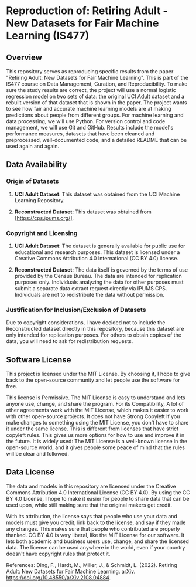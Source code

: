 # Reproduction of: Retiring Adult - New Datasets for Fair Machine Learning (IS477)
## Overview
This repository serves as reproducing specific results from the paper "Retiring Adult: New Datasets for Fair Machine Learning". This is part of the IS477 course on Data Management, Curation, and Reproducibility. To make sure the study results are correct, the project will use a normal logistic regression model on two sets of data: the original UCI Adult dataset and a rebuilt version of that dataset that is shown in the paper. The project wants to see how fair and accurate machine learning models are at making predictions about people from different groups. For machine learning and data processing, we will use Python. For version control and code management, we will use Git and GitHub. Results include the model's performance measures, datasets that have been cleaned and preprocessed, well-documented code, and a detailed README that can be used again and again.


## Data Availability

### Origin of Datasets

1. **UCI Adult Dataset**: This dataset was obtained from the UCI Machine Learning Repository.
  
2. **Reconstructed Dataset**: This dataset was obtained from [https://cps.ipums.org/].

### Copyright and Licensing

1. **UCI Adult Dataset**: The dataset is generally available for public use for educational and research purposes. This dataset is licensed under a Creative Commons Attribution 4.0 International (CC BY 4.0) license.
  
2. **Reconstructed Dataset**: The data itself is governed by the terms of use provided by the Census Bureau. The data are intended for replication purposes only. Individuals analyzing the data for other purposes must submit a separate data extract request directly via IPUMS CPS. Individuals are not to redistribute the data without permission.

### Justification for Inclusion/Exclusion of Datasets

Due to copyright considerations, I have decided not to include the Reconstructed dataset directly in this repository, because this dataset are only intended for replication purposes. For others to obtain copies of the data, you will need to ask for redistribution requests. 


## Software License

This project is licensed under the MIT License. By choosing it, I hope to give back to the open-source community and let people use the software for free. 

This license is Permissive. The MIT License is easy to understand and lets anyone use, change, and share the program. For its Compatibility, A lot of other agreements work with the MIT License, which makes it easier to work with other open-source projects. It does not have Strong Copyleft If you make changes to something using the MIT License, you don't have to share it under the same license. This is different from licenses that have strict copyleft rules. This gives us more options for how to use and improve it in the future. It is widely used: The MIT License is a well-known license in the open-source world, and it gives people some peace of mind that the rules will be clear and followed.


## Data License

The data and models in this repository are licensed under the Creative Commons Attribution 4.0 International License (CC BY 4.0). By using the CC BY 4.0 License, I hope to make it easier for people to share data that can be used upon, while still making sure that the original makers get credit. 

With its attribution, the license says that people who use your data and models must give you credit, link back to the license, and say if they made any changes. This makes sure that people who contributed are properly thanked. CC BY 4.0 is very liberal, like the MIT License for our software. It lets both academic and business users use, change, and share the licensed data. The license can be used anywhere in the world, even if your country doesn't have copyright rules that protect it.



References:
Ding, F., Hardt, M., Miller, J., & Schmidt, L. (2022). Retiring Adult: New Datasets for Fair Machine Learning. arXiv. https://doi.org/10.48550/arXiv.2108.04884.
